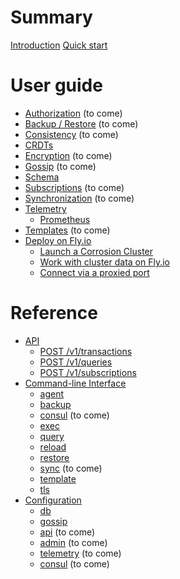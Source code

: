 # Summary

[Introduction](intro.md)
[Quick start](quick-start.md)

# User guide
- [Authorization]() (to come)
- [Backup / Restore]() (to come)
- [Consistency]() (to come)
- [CRDTs](crdts.md)
- [Encryption]() (to come)
- [Gossip]() (to come)
- [Schema](schema.md)
- [Subscriptions]() (to come)
- [Synchronization]() (to come)
- [Telemetry](telemetry/README.md)
    - [Prometheus](telemetry/prometheus.md)
- [Templates]() (to come)
- [Deploy on Fly.io](deploy-on-fly/README.md)
  - [Launch a Corrosion Cluster](deploy-on-fly/launch.md)
  - [Work with cluster data on Fly.io](deploy-on-fly/play.md)
  - [Connect via a proxied port](deploy-on-fly/proxy-port.md)

# Reference
- [API](api/README.md)
    - [POST /v1/transactions](api/transactions.md)
    - [POST /v1/queries](api/queries.md)
    - [POST /v1/subscriptions](api/subscriptions.md)
- [Command-line Interface](cli/README.md)
    - [agent](cli/agent.md)
    - [backup](cli/backup.md)
    - [consul]() (to come)
    - [exec](cli/exec.md)
    - [query](cli/query.md)
    - [reload](cli/reload.md)
    - [restore](cli/restore.md)
    - [sync]() (to come)
    - [template](cli/template.md)
    - [tls](cli/tls.md)
- [Configuration](config/README.md)
    - [db](config/db.md)
    - [gossip](config/gossip.md)
    - [api]() (to come)
    - [admin]() (to come)
    - [telemetry]() (to come)
    - [consul]() (to come)